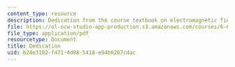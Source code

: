 ```yaml
---
content_type: resource
description: Dedication from the course textbook on electromagnetic fields and energy.
file: https://ol-ocw-studio-app-production.s3.amazonaws.com/courses/6-641-electromagnetic-fields-forces-and-motion-spring-2005/b24e3102f4714d985418e94b6287cdac_dedication.pdf
file_type: application/pdf
resourcetype: Document
title: Dedication
uid: b24e3102-f471-4d98-5418-e94b6287cdac
---
```

